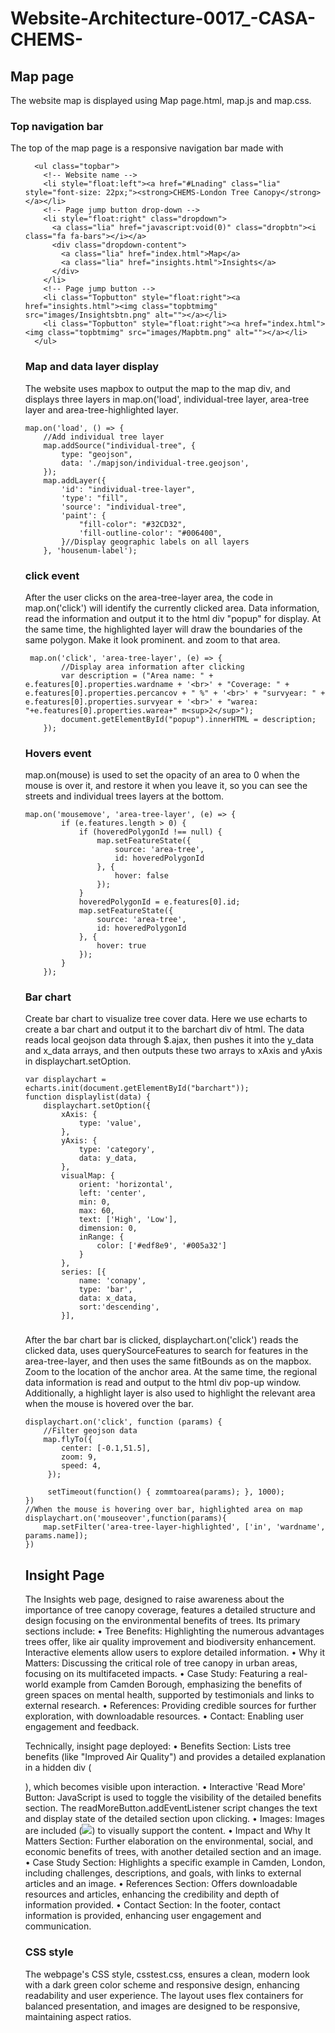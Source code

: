 # Website-Architecture-0017_-CASA-CHEMS-


## Map page
The website map is displayed using Map page.html, map.js and map.css. 
### Top navigation bar
The top of the map page is a responsive navigation bar made with <ul>
```
  <ul class="topbar">
    <!-- Website name -->
    <li style="float:left"><a href="#Lnading" class="lia" style="font-size: 22px;"><strong>CHEMS-London Tree Canopy</strong></a></li>
    <!-- Page jump button drop-down -->
    <li style="float:right" class="dropdown">
      <a class="lia" href="javascript:void(0)" class="dropbtn"><i class="fa fa-bars"></i></a>
      <div class="dropdown-content">
        <a class="lia" href="index.html">Map</a>
        <a class="lia" href="insights.html">Insights</a>
      </div>
    </li>
    <!-- Page jump button -->
    <li class="Topbutton" style="float:right"><a href="insights.html"><img class="topbtmimg" src="images/Insightsbtn.png" alt=""></a></li>
    <li class="Topbutton" style="float:right"><a href="index.html"><img class="topbtmimg" src="images/Mapbtm.png" alt=""></a></li>
  </ul>
```
### Map and data layer display
The website uses mapbox to output the map to the map div, and displays three layers in map.on('load', individual-tree layer, area-tree layer and area-tree-highlighted layer.
```
map.on('load', () => {
    //Add individual tree layer
    map.addSource("individual-tree", {
        type: "geojson",
        data: './mapjson/individual-tree.geojson',
    });
    map.addLayer({
        'id': "individual-tree-layer",
        'type': "fill",
        'source': "individual-tree",
        'paint': {
            "fill-color": "#32CD32",
            'fill-outline-color': "#006400",
        }//Display geographic labels on all layers
    }, 'housenum-label');
```
### click event
After the user clicks on the area-tree-layer area, the code in map.on('click') will identify the currently clicked area. Data information, read the information and output it to the html div "popup" for display. At the same time, the highlighted layer will draw the boundaries of the same polygon. Make it look prominent. and zoom to that area.
```
 map.on('click', 'area-tree-layer', (e) => {
        //Display area information after clicking
        var description = ("Area name: " + e.features[0].properties.wardname + '<br>' + "Coverage: " + e.features[0].properties.percancov + " %" + '<br>' + "survyear: " + e.features[0].properties.survyear + '<br>' + "warea: "+e.features[0].properties.warea+" m<sup>2</sup>");
        document.getElementById("popup").innerHTML = description;
    });
```
### Hovers event
map.on(mouse) is used to set the opacity of an area to 0 when the mouse is over it, and restore it when you leave it, so you can see the streets and individual trees layers at the bottom.
```
map.on('mousemove', 'area-tree-layer', (e) => {
        if (e.features.length > 0) {
            if (hoveredPolygonId !== null) {
                map.setFeatureState({
                    source: 'area-tree',
                    id: hoveredPolygonId
                }, {
                    hover: false
                });
            }
            hoveredPolygonId = e.features[0].id;
            map.setFeatureState({
                source: 'area-tree',
                id: hoveredPolygonId
            }, {
                hover: true
            });
        }
    });
```
### Bar chart
Create bar chart to visualize tree cover data. Here we use echarts to create a bar chart and output it to the barchart div of html. The data reads local geojson data through $.ajax, then pushes it into the y_data and x_data arrays, and then outputs these two arrays to xAxis and yAxis in displaychart.setOption.
```
var displaychart = echarts.init(document.getElementById("barchart"));
function displaylist(data) {
    displaychart.setOption({
        xAxis: {
            type: 'value',
        },
        yAxis: {
            type: 'category',
            data: y_data,
        },
        visualMap: {
            orient: 'horizontal',
            left: 'center',
            min: 0,
            max: 60,
            text: ['High', 'Low'],
            dimension: 0,
            inRange: {
                color: ['#edf8e9', '#005a32']
            }
        },
        series: [{
            name: 'conapy',
            type: 'bar',
            data: x_data,
            sort:'descending',
        }],
```
### 
After the bar chart bar is clicked, displaychart.on('click') reads the clicked data, uses querySourceFeatures to search for features in the area-tree-layer, and then uses the same fitBounds as on the mapbox. Zoom to the location of the anchor area. At the same time, the regional data information is read and output to the html div pop-up window. Additionally, a highlight layer is also used to highlight the relevant area when the mouse is hovered over the bar.
```
displaychart.on('click', function (params) {
    //Filter geojson data
    map.flyTo({
        center: [-0.1,51.5],
        zoom: 9,
        speed: 4, 
     });

     setTimeout(function() { zommtoarea(params); }, 1000);
})
//When the mouse is hovering over bar, highlighted area on map
displaychart.on('mouseover',function(params){
    map.setFilter('area-tree-layer-highlighted', ['in', 'wardname', params.name]);
})
```
## Insight Page
The Insights web page, designed to raise awareness about the importance of tree canopy coverage, features a detailed structure and design focusing on the environmental benefits of trees. Its primary sections include:
•	Tree Benefits: Highlighting the numerous advantages trees offer, like air quality improvement and biodiversity enhancement. Interactive elements allow users to explore detailed information.
•	Why it Matters: Discussing the critical role of tree canopy in urban areas, focusing on its multifaceted impacts.
•	Case Study: Featuring a real-world example from Camden Borough, emphasizing the benefits of green spaces on mental health, supported by testimonials and links to external research.
•	References: Providing credible sources for further exploration, with downloadable resources.
•	Contact: Enabling user engagement and feedback.

Technically, insight page deployed: 
•	Benefits Section: Lists tree benefits (like "Improved Air Quality") and provides a detailed explanation in a hidden div (<div id="introduction">), which becomes visible upon interaction.
•	Interactive 'Read More' Button: JavaScript is used to toggle the visibility of the detailed benefits section. The readMoreButton.addEventListener script changes the text and display state of the detailed section upon clicking.
•	Images: Images are included (<img src="...">) to visually support the content.
•	Impact and Why It Matters Section: Further elaboration on the environmental, social, and economic benefits of trees, with another detailed section and an image.
•	Case Study Section: Highlights a specific example in Camden, London, including challenges, descriptions, and goals, with links to external articles and an image.
•	References Section: Offers downloadable resources and articles, enhancing the credibility and depth of information provided.
•	Contact Section: In the footer, contact information is provided, enhancing user engagement and communication.


### CSS style 
The webpage's CSS style, csstest.css, ensures a clean, modern look with a dark green color scheme and responsive design, enhancing readability and user experience. The layout uses flex containers for balanced presentation, and images are designed to be responsive, maintaining aspect ratios.

